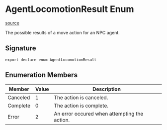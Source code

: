 # AgentLocomotionResult Enum

[source](https://developers.meta.com/horizon-worlds/reference/2.0.0/avatar_ai_agent_agentlocomotionresult)

The possible results of a move action for an NPC agent.

## Signature

```
export declare enum AgentLocomotionResult
```

## Enumeration Members

| Member | Value | Description |
| --- | --- | --- |
| Canceled | 1 | The action is canceled. |
| Complete | 0 | The action is complete. |
| Error | 2 | An error occured when attempting the action. |